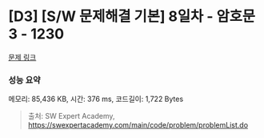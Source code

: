 # [D3] [S/W 문제해결 기본] 8일차 - 암호문3 - 1230 

[문제 링크](https://swexpertacademy.com/main/code/problem/problemDetail.do?contestProbId=AV14zIwqAHwCFAYD) 

### 성능 요약

메모리: 85,436 KB, 시간: 376 ms, 코드길이: 1,722 Bytes



> 출처: SW Expert Academy, https://swexpertacademy.com/main/code/problem/problemList.do